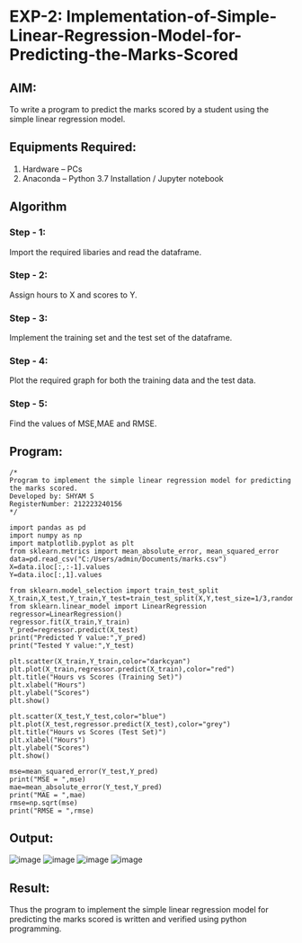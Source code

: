 # EXP-2: Implementation-of-Simple-Linear-Regression-Model-for-Predicting-the-Marks-Scored

## AIM:
To write a program to predict the marks scored by a student using the simple linear regression model.

## Equipments Required:
1. Hardware – PCs
2. Anaconda – Python 3.7 Installation / Jupyter notebook

## Algorithm
### Step - 1: 
Import the required libaries and read the dataframe.
### Step - 2: 
Assign hours to X and scores to Y.
### Step - 3: 
Implement the training set and the test set of the dataframe.
### Step - 4:
Plot the required graph for both the training data and the test data.
### Step - 5: 
Find the values of MSE,MAE and RMSE.

## Program:
```
/*
Program to implement the simple linear regression model for predicting the marks scored.
Developed by: SHYAM S
RegisterNumber: 212223240156 
*/

import pandas as pd
import numpy as np
import matplotlib.pyplot as plt
from sklearn.metrics import mean_absolute_error, mean_squared_error
data=pd.read_csv("C:/Users/admin/Documents/marks.csv")
X=data.iloc[:,:-1].values
Y=data.iloc[:,1].values

from sklearn.model_selection import train_test_split
X_train,X_test,Y_train,Y_test=train_test_split(X,Y,test_size=1/3,random_state=0)
from sklearn.linear_model import LinearRegression
regressor=LinearRegression()
regressor.fit(X_train,Y_train)
Y_pred=regressor.predict(X_test)
print("Predicted Y value:",Y_pred)
print("Tested Y value:",Y_test)

plt.scatter(X_train,Y_train,color="darkcyan")
plt.plot(X_train,regressor.predict(X_train),color="red")
plt.title("Hours vs Scores (Training Set)")
plt.xlabel("Hours")
plt.ylabel("Scores")
plt.show()

plt.scatter(X_test,Y_test,color="blue")
plt.plot(X_test,regressor.predict(X_test),color="grey")
plt.title("Hours vs Scores (Test Set)")
plt.xlabel("Hours")
plt.ylabel("Scores")
plt.show()

mse=mean_squared_error(Y_test,Y_pred)
print("MSE = ",mse)
mae=mean_absolute_error(Y_test,Y_pred)
print("MAE = ",mae)
rmse=np.sqrt(mse)
print("RMSE = ",rmse)

```

## Output:
![image](https://github.com/SridharShyam/Implementation-of-Simple-Linear-Regression-Model-for-Predicting-the-Marks-Scored/assets/144871368/21b9ebf2-db29-424d-b986-7c16e06614bc)
![image](https://github.com/SridharShyam/Implementation-of-Simple-Linear-Regression-Model-for-Predicting-the-Marks-Scored/assets/144871368/c2b2584a-aa7e-465c-975d-2b5a5a29f3ba)
![image](https://github.com/SridharShyam/Implementation-of-Simple-Linear-Regression-Model-for-Predicting-the-Marks-Scored/assets/144871368/9d47fff8-fedf-4303-9c48-a7f9c0bced4a)
![image](https://github.com/SridharShyam/Implementation-of-Simple-Linear-Regression-Model-for-Predicting-the-Marks-Scored/assets/144871368/99bf2721-1649-43ee-9edc-eac26cf5ea48)


## Result:
Thus the program to implement the simple linear regression model for predicting the marks scored is written and verified using python programming.
